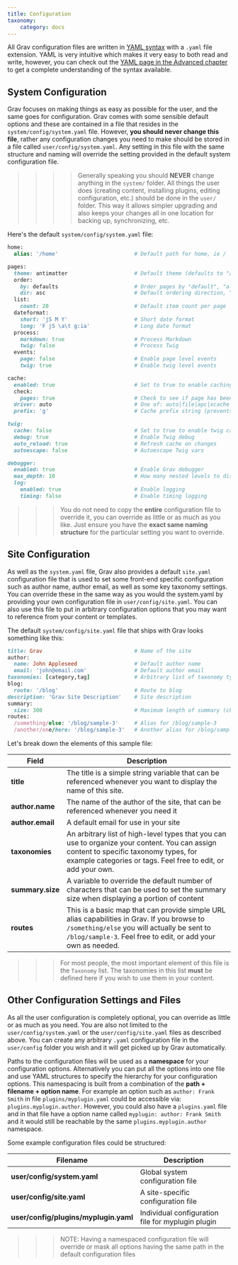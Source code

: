 ```yaml
---
title: Configuration
taxonomy:
    category: docs
---
```


All Grav configuration files are written in [YAML syntax](../advanced/yaml) with a `.yaml` file extension.  YAML is very intuitive which makes it very easy to both read and write, however, you can check out the [YAML page in the Advanced chapter](../advanced/yaml) to get a complete understanding of the syntax available.

## System Configuration

Grav focuses on making things as easy as possible for the user, and the same goes for configuration.  Grav comes with some sensible default options and these are contained in a file that resides in the `system/config/system.yaml` file. However, **you should never change this file**, rather any configuration changes you need to make should be stored in a file called `user/config/system.yaml`.  Any setting in this file with the same structure and naming will override the setting provided in the default system configuration file. 

>>>> Generally speaking you should **NEVER** change anything in the `system/` folder.  All things the user does (creating content, installing plugins, editing configuration, etc.) should be done in the `user/` folder.  This way it allows simpler upgrading and also keeps your changes all in one location for backing up, synchronizing, etc.

Here's the default `system/config/system.yaml` file:

```ruby
home:
  alias: '/home'                        # Default path for home, ie /

pages:
  theme: antimatter                     # Default theme (defaults to "antimatter" theme)
  order:
    by: defaults                        # Order pages by "default", "alpha" or "date"
    dir: asc                            # Default ordering direction, "asc" or "desc"
  list:
    count: 20                           # Default item count per page
  dateformat:
    short: 'jS M Y'                     # Short date format
    long: 'F jS \a\t g:ia'              # Long date format
  process:
    markdown: true                      # Process Markdown
    twig: false                         # Process Twig
  events:
    page: false                         # Enable page level events
    twig: true                          # Enable twig level events

cache:
  enabled: true                         # Set to true to enable caching
  check:
    pages: true                         # Check to see if page has been modifying to flush the cache
  driver: auto                          # One of: auto|file|apc|xcache|memcache|memcached|wincache
  prefix: 'g'                           # Cache prefix string (prevents cache conflicts)

twig:           
  cache: false                          # Set to true to enable twig caching
  debug: true                           # Enable Twig debug
  auto_reload: true                     # Refresh cache on changes
  autoescape: false                     # Autoescape Twig vars

debugger:           
  enabled: true                         # Enable Grav debugger
  max_depth: 10                         # How many nested levels to display for objects or arrays
  log:            
    enabled: true                       # Enable logging
    timing: false                       # Enable timing logging
```

>>> You do not need to copy the **entire** configuration file to override it, you can override as little or as much as you like.  Just ensure you have the **exact same naming structure** for the particular setting you want to override.

## Site Configuration

As well as the `system.yaml` file, Grav also provides a default `site.yaml` configuration file that is used to set some front-end specific configuration such as author name, author email, as well as some key taxonomy settings.  You can override these in the same way as you would the system.yaml by providing your own configuration file in `user/config/site.yaml`. You can also use this file to put in arbitrary configuration options that you may want to reference from your content or templates.

The default `system/config/site.yaml` file that ships with Grav looks something like this:

```ruby
title: Grav                             # Name of the site
author:
  name: John Appleseed                  # Default author name
  email: 'john@email.com'               # Default author email
taxonomies: [category,tag]              # Arbitrary list of taxonomy types
blog:
  route: '/blog'                        # Route to blog
description: 'Grav Site Description'    # Site description
summary:
  size: 300                             # Maximum length of summary (characters)
routes:
  /something/else: '/blog/sample-3'     # Alias for /blog/sample-3
  /another/one/here: '/blog/sample-3'   # Another alias for /blog/sample-3
```

Let's break down the elements of this sample file:

| Field | Description |
| ----- | ----------- |
| **title** | The title is a simple string variable that can be referenced whenever you want to display the name of this site. |
| **author.name** | The name of the author of the site, that can be referenced whenever you need it |
| **author.email** | A default email for use in your site |
| **taxonomies** | An arbitrary list of high-level types that you can use to organize your content.  You can assign content to specific taxonomy types, for example categories or tags. Feel free to edit, or add your own. |
| **summary.size** | A variable to override the default number of characters that can be used to set the summary size when displaying a portion of content |
| **routes** | This is a basic map that can provide simple URL alias capabilities in Grav.  If you browse to `/something/else` you will actually be sent to `/blog/sample-3`. Feel free to edit, or add your own as needed. |

>>> For most people, the most important element of this file is the `Taxonomy` list.  The taxonomies in this list **must** be defined here if you wish to use them in your content.

## Other Configuration Settings and Files

As all the user configuration is completely optional, you can override as little or as much as you need. You are also not limited to the `user/config/system.yaml` or the `user/config/site.yaml` files as described above. You can create any arbitrary `.yaml` configuration file in the `user/config` folder you wish and it will get picked up by Grav automatically. 

Paths to the configuration files will be used as a **namespace** for your configuration options. Alternatively you can put all the options into one file and use YAML structures to specify the hierarchy for your configuration options. This namespacing is built from a combination of the **path + filename + option name**. For example an option such as `author: Frank Smith` in file `plugins/myplugin.yaml` could be accessible via: `plugins.myplugin.author`. However, you could also have a `plugins.yaml` file and in that file have a option name called `myplugin: author: Frank Smith` and it would still be reachable by the same `plugins.myplugin.author` namespace.

Some example configuration files could be structured:

| Filename | Description |
| -------- | ----------- |
| **user/config/system.yaml** | Global system configuration file |
| **user/config/site.yaml** | A site-specific configuration file |
| **user/config/plugins/myplugin.yaml** | Individual configuration file for myplugin plugin |


>>> NOTE: Having a namespaced configuration file will override or mask all options having the same path in the default configuration files



